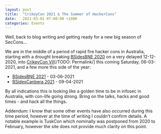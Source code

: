 ```yaml
---
layout: post
title:  "CrikeyCon 2021 & The Summer of HackerCons"
date:   2021-03-01 07:00:00 +1000
categories: Events
---
```

Well, back to blog writing and getting ready for a new big season of SecCons...

We are in the middle of a period of rapid fire hacker cons in Australia, starting with a drought breaking [BSidesBNE 2020](http://web.archive.org/web/20201210065008/https://bsidesbrisbane.com/) on a very delayed 12-12-2020, into [CrikeyCon VII](https://www.crikeycon.com/)[/TODO: Permalink/] this coming Saturday, 06-03-2021, and a  few more this side of the year:

- [BSidesBNE 2021](https://bsidesbrisbane.com/) - 03-06-2021
- [BSidesCanbera 2021](https://www.bsidesau.com.au/index.html?ref=infosec-conferences.com) - 09-04-2021

By all indications this is looking like a golden time to be in infosec in Australia, with con-life going strong. Bring on the talks, hacks and good times - and hack all the things.

Addendum:
I know that some other events have also occurred during this time period, however at the time of writing I couldn't confirm details. A notable example is TuskCon which nominally was postponed from 2020 to February, however the site does not provide much clarity on this point.
